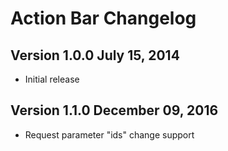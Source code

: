 Action Bar Changelog
====================

Version 1.0.0 July 15, 2014
---------------------------

  - Initial release
  
Version 1.1.0 December 09, 2016
---------------------------

  - Request parameter "ids" change support
